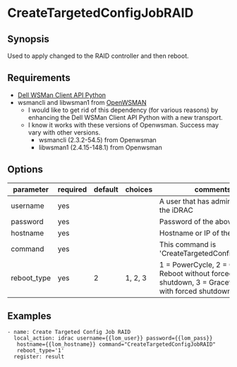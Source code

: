 # CreateTargetedConfigJobRAID

## Synopsis

Used to apply changed to the RAID controller and then reboot.

## Requirements

* [Dell WSMan Client API Python](https://github.com/hbeatty/dell-wsman-client-api-python)
* wsmancli and libwsman1 from [OpenWSMAN](https://openwsman.github.io/)
  * I would like to get rid of this dependency (for various reasons) by enhancing the Dell WSMan Client API Python with a new transport.
  * I know it works with these versions of Openwsman. Success may vary with other versions.
    * wsmancli (2.3.2-54.5) from Openwsman
    * libwsman1 (2.4.15-148.1) from Openwsman

## Options

| parameter   | required | default | choices   | comments                                      |
| ---------   | -------- | ------- | -------   | --------                                      |
| username    | yes      |         |           | A user that has admin access to the iDRAC     |
| password    | yes      |         |           | Password of the above user                    |
| hostname    | yes      |         |           | Hostname or IP of the iDRAC                   |
| command     | yes      |         |           | This command is 'CreateTargetedConfigJobRAID' |
| reboot_type | yes      | 2       | 1, 2, 3   | 1 = PowerCycle, 2 = Graceful Reboot without forced shutdown, 3 = Graceful reboot with forced shutdown |

## Examples

```
- name: Create Targeted Config Job RAID
  local_action: idrac username={{lom_user}} password={{lom_pass}}
   hostname={{lom_hostname}} command="CreateTargetedConfigJobRAID"
   reboot_type='1'
  register: result
```  
